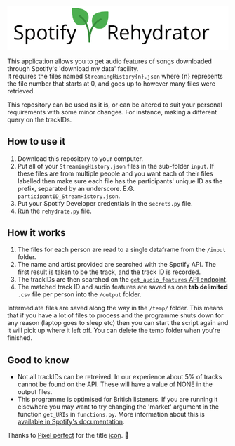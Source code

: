 ![Spotify Rehydrator Logo](https://github.com/DynamicGenetics/Spotify-Rehydrator/blob/main/docs/image.png?raw=true)

This application allows you to get audio features of songs downloaded through Spotify's 'download my data' facility.  
It requires the files named `StreamingHistory{n}.json` where {n} represents the file number that starts at 0, and goes up to however many files were retrieved.   

This repository can be used as it is, or can be altered to suit your personal requirements with some minor changes. For instance, making a different query on the trackIDs.  

## How to use it
1. Download this repository to your computer.  
2. Put all of your `StreamingHistory.json` files in the sub-folder `input`. If these files are from multiple people and you want each of their files labelled then make sure each file has the participants' unique ID as the prefix, separated by an underscore. E.G. `participantID_StreamHistory.json`.   
3. Put your Spotify Developer credentials in the `secrets.py` file.  
4. Run the `rehydrate.py` file.  

## How it works
1. The files for each person are read to a single dataframe from the `/input` folder.  
2. The name and artist provided are searched with the Spotify API. The first result is taken to be the track, and the track ID is recorded.   
3. The trackIDs are then searched on the [`get_audio_features` API endpoint](https://developer.spotify.com/documentation/web-api/reference/#endpoint-get-audio-features-for-several-tracks). 
4. The matched track ID and audio features are saved as one **tab delimited** `.csv` file per person into the `/output` folder. 

Intermediate files are saved along the way in the `/temp/` folder. This means that if you have a lot of files to process and the programme shuts down for any reason (laptop goes to sleep etc) then
you can start the script again and it will pick up where it left off. You can delete the temp folder when you're finished.  

## Good to know
- Not all trackIDs can be retreived. In our experience about 5% of tracks cannot be found on the API. These will have a value of NONE in the output files.  
- This programme is optimised for British listeners. If you are running it elsewhere you may want to try changing the 'market' argument in the function `get_URIs` in `functions.py`. More information about this is [available in Spotify's documentation](https://developer.spotify.com/documentation/web-api/reference/#endpoint-search). 


Thanks to [Pixel perfect](https://www.flaticon.com/authors/pixel-perfect) for the title [icon](https://www.flaticon.com/). 🙂 